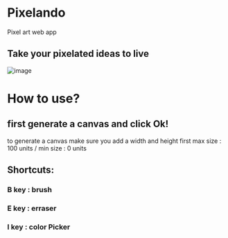 # Pixelando
Pixel art web app
## Take your pixelated ideas to live 
![image](https://github.com/balserDev/Pixelando/assets/134951579/406e6b25-ed81-4f5c-86c3-ba93c6499c57)

# How to use?
## first generate a canvas and click Ok!
to generate a canvas make sure you add a width and height first
max size : 100 units / min size : 0 units

## Shortcuts:
### B key : brush  
### E key : erraser  
### I key : color Picker  
